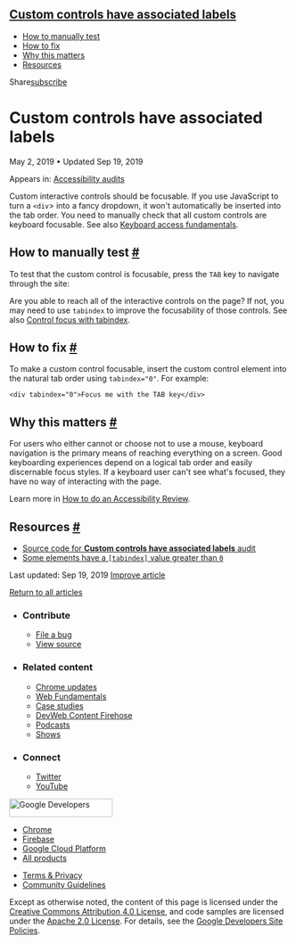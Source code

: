 ## <a href="#custom-controls-have-associated-labels" class="w-toc__header--link">Custom controls have associated labels</a>

- [How to manually test](#how-to-manually-test)
- [How to fix](#how-to-fix)
- [Why this matters](#why-this-matters)
- [Resources](#resources)

Share<a href="/newsletter/" class="gc-analytics-event w-actions__fab w-actions__fab--subscribe"><span>subscribe</span></a>

# Custom controls have associated labels

May 2, 2019 <span class="w-author__separator">•</span> Updated Sep 19, 2019

<span class="w-post-signpost__title">Appears in:</span> <a href="/lighthouse-accessibility" class="w-post-signpost__link">Accessibility audits</a>

Custom interactive controls should be focusable. If you use JavaScript to turn a `<div`&gt; into a fancy dropdown, it won't automatically be inserted into the tab order. You need to manually check that all custom controls are keyboard focusable. See also [Keyboard access fundamentals](/keyboard-access).

## How to manually test <a href="#how-to-manually-test" class="w-headline-link">#</a>

To test that the custom control is focusable, press the `TAB` key to navigate through the site:

Are you able to reach all of the interactive controls on the page? If not, you may need to use `tabindex` to improve the focusability of those controls. See also [Control focus with tabindex](/control-focus-with-tabindex).

## How to fix <a href="#how-to-fix" class="w-headline-link">#</a>

To make a custom control focusable, insert the custom control element into the natural tab order using `tabindex="0"`. For example:

    <div tabindex="0">Focus me with the TAB key</div>

## Why this matters <a href="#why-this-matters" class="w-headline-link">#</a>

For users who either cannot or choose not to use a mouse, keyboard navigation is the primary means of reaching everything on a screen. Good keyboarding experiences depend on a logical tab order and easily discernable focus styles. If a keyboard user can't see what's focused, they have no way of interacting with the page.

Learn more in [How to do an Accessibility Review](https://developers.google.com/web/fundamentals/accessibility/how-to-review#try_it_with_a_screen_reader).

## Resources <a href="#resources" class="w-headline-link">#</a>

- [Source code for **Custom controls have associated labels** audit](https://github.com/GoogleChrome/lighthouse/blob/master/lighthouse-core/audits/accessibility/manual/custom-controls-labels.js)
- [Some elements have a `[tabindex]` value greater than `0`](/tabindex)

<span class="w-mr--sm">Last updated: Sep 19, 2019 </span>[Improve article](https://github.com/GoogleChrome/web.dev/blob/master/src/site/content/en/lighthouse-accessibility/custom-controls-labels/index.md)

<a href="/lighthouse-accessibility" class="gc-analytics-event w-article-navigation__link w-article-navigation__link--back w-article-navigation__link--single">Return to all articles</a>

- ### Contribute

  - <a href="https://github.com/GoogleChrome/web.dev/issues/new?assignees=&amp;labels=bug&amp;template=bug_report.md&amp;title=" class="w-footer__linkbox-link">File a bug</a>
  - <a href="https://github.com/googlechrome/web.dev" class="w-footer__linkbox-link">View source</a>

- ### Related content

  - <a href="https://blog.chromium.org/" class="w-footer__linkbox-link">Chrome updates</a>
  - <a href="https://developers.google.com/web/" class="w-footer__linkbox-link">Web Fundamentals</a>
  - <a href="https://developers.google.com/web/showcase/" class="w-footer__linkbox-link">Case studies</a>
  - <a href="https://devwebfeed.appspot.com/" class="w-footer__linkbox-link">DevWeb Content Firehose</a>
  - <a href="/podcasts/" class="w-footer__linkbox-link">Podcasts</a>
  - <a href="/shows/" class="w-footer__linkbox-link">Shows</a>

- ### Connect

  - <a href="https://www.twitter.com/ChromiumDev" class="w-footer__linkbox-link">Twitter</a>
  - <a href="https://www.youtube.com/user/ChromeDevelopers" class="w-footer__linkbox-link">YouTube</a>

<a href="https://developers.google.com/" class="w-footer__utility-logo-link"><img src="/images/lockup-color.png" alt="Google Developers" class="w-footer__utility-logo" width="185" height="33" /></a>

- <a href="https://developer.chrome.com/" class="w-footer__utility-link">Chrome</a>
- <a href="https://firebase.google.com/" class="w-footer__utility-link">Firebase</a>
- <a href="https://cloud.google.com/" class="w-footer__utility-link">Google Cloud Platform</a>
- <a href="https://developers.google.com/products" class="w-footer__utility-link">All products</a>

<!-- -->

- <a href="https://policies.google.com/" class="w-footer__utility-link">Terms &amp; Privacy</a>
- <a href="/community-guidelines/" class="w-footer__utility-link">Community Guidelines</a>

Except as otherwise noted, the content of this page is licensed under the [Creative Commons Attribution 4.0 License](https://creativecommons.org/licenses/by/4.0/), and code samples are licensed under the [Apache 2.0 License](https://www.apache.org/licenses/LICENSE-2.0). For details, see the [Google Developers Site Policies](https://developers.google.com/terms/site-policies).

